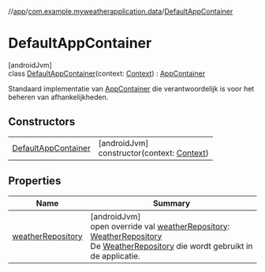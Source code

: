 //[app](../../../index.md)/[com.example.myweatherapplication.data](../index.md)/[DefaultAppContainer](index.md)

# DefaultAppContainer

[androidJvm]\
class [DefaultAppContainer](index.md)(context: [Context](https://developer.android.com/reference/kotlin/android/content/Context.html)) : [AppContainer](../-app-container/index.md)

Standaard implementatie van [AppContainer](../-app-container/index.md) die verantwoordelijk is voor het beheren van afhankelijkheden.

## Constructors

| | |
|---|---|
| [DefaultAppContainer](-default-app-container.md) | [androidJvm]<br>constructor(context: [Context](https://developer.android.com/reference/kotlin/android/content/Context.html)) |

## Properties

| Name | Summary |
|---|---|
| [weatherRepository](weather-repository.md) | [androidJvm]<br>open override val [weatherRepository](weather-repository.md): [WeatherRepository](../-weather-repository/index.md)<br>De [WeatherRepository](../-weather-repository/index.md) die wordt gebruikt in de applicatie. |
